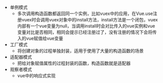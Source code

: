 <!--
 * @Date: 2021-04-19 14:50:46
 * @LastEditors: hanjiawang
 * @LastEditTime: 2021-04-19 15:50:33
-->
- 单例模式
   - 多次调用构造函数都返回同一个实例，比如vuex中的应用，在Vue.use注册vuex时会调用vuex对象中的install方法，install方法是一个闭包，vuex内部有一个vue变量为null，当调用install时会对比传入的vue实例和vue变量对比是否相同，相同会提示已经注册过了，没有注册的情况下会将传入的vue赋值给vue变量
- 工厂模式
   - 将创建对象的过程单独封装，适用于使用了大量的构造函数的场景
- 适配器模式
   - 把给对象赋值属性的过程封装的函数，构造函数就是适配器
- 观察者模式
   - vue中的响应式实现